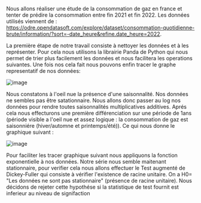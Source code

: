 Nous allons réaliser une étude de la consommation de gaz en france et tenter de prédire la consommation entre fin 2021 et fin 2022.
Les données utilisés viennent de : https://odre.opendatasoft.com/explore/dataset/consommation-quotidienne-brute/information/?sort=-date_heure&refine.date_heure=2022.

La première étape de notre travail consiste à nettoyer les données et à les représenter. Pour cela nous utilisons la librairie Panda de Python qui nous permet de trier plus facilement les données et nous facilitera les operations suivantes. Une fois nos cela fait nous pouvons enfin tracer le graphe representatif de nos données:

![image](https://github.com/OhbSarah/SerieTemp/assets/139919020/15ab6103-e7d1-48e4-b26a-47b33501c55c)

Nous constatons à l'oeil nue la présence d'une saisonnalité. Nos données ne sembles pas être satationnaire. Nous allons donc passer au log nos données pour rendre toutes saisonnalités multiplicatives additives. Aprés cela nous effecturons une première différenciation sur une période de 1ans (période visible a l'oeil nue et assez logique : la consommation de gaz est saisonniére (hiver/automne et printemps/été)). Ce qui nous donne le graphique suivant :

![image](https://github.com/OhbSarah/SerieTemp/assets/139919020/6eb8e110-1300-4441-98a0-175913e4ce63)

Pour faciliter les tracer graphique suivant nous appliquons la fonction exponentielle à nos données.
Notre série nous semble maitenant stationnaire, pour verifier cela nous allons effectuer le Test augmenté de Dickey-Fuller qui consiste à vérifier l'existence de racine unitaire. 
On a H0= "Les données ne sont pas stationnaire" (présence de racine unitaire). Nous décidons de rejeter cette hypothése si la statistique de test fournit est inferieur au niveau de signifaction 
